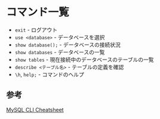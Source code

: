 # コマンド一覧

- `exit` - ログアウト
- `use <database>` - データベースを選択
- `show database();` - データベースの接続状況
- `show databases` - データベースの一覧
- `show tables` - 現在接続中のデータベースのテーブルの一覧
- `describe <テーブル名>` - テーブルの定義を確認
- `\h`, `help;` - コマンドのヘルプ

## 参考

[MySQL CLI Cheatsheet](https://gist.github.com/hofmannsven/9164408)
